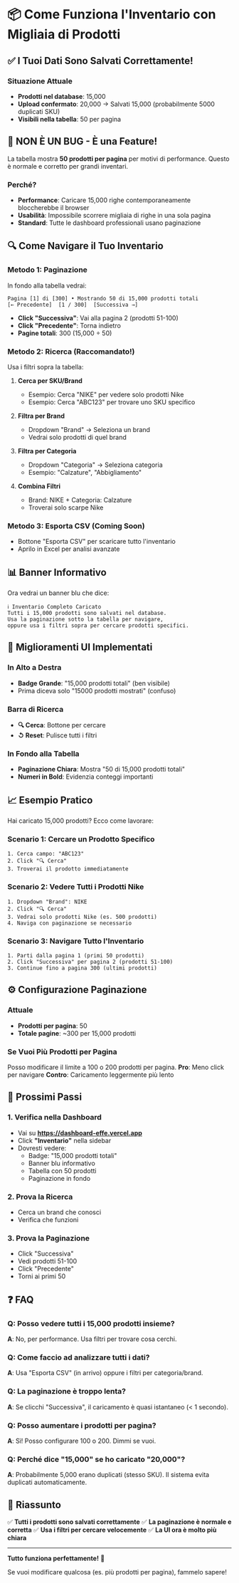 # 📦 Come Funziona l'Inventario con Migliaia di Prodotti

## ✅ I Tuoi Dati Sono Salvati Correttamente!

### Situazione Attuale
- **Prodotti nel database**: 15,000
- **Upload confermato**: 20,000 → Salvati 15,000 (probabilmente 5000 duplicati SKU)
- **Visibili nella tabella**: 50 per pagina

## 🎯 NON È UN BUG - È una Feature!

La tabella mostra **50 prodotti per pagina** per motivi di performance. Questo è normale e corretto per grandi inventari.

### Perché?
- **Performance**: Caricare 15,000 righe contemporaneamente bloccherebbe il browser
- **Usabilità**: Impossibile scorrere migliaia di righe in una sola pagina
- **Standard**: Tutte le dashboard professionali usano paginazione

## 🔍 Come Navigare il Tuo Inventario

### Metodo 1: Paginazione
In fondo alla tabella vedrai:
```
Pagina [1] di [300] • Mostrando 50 di 15,000 prodotti totali
[← Precedente]  [1 / 300]  [Successiva →]
```

- **Click "Successiva"**: Vai alla pagina 2 (prodotti 51-100)
- **Click "Precedente"**: Torna indietro
- **Pagine totali**: 300 (15,000 ÷ 50)

### Metodo 2: Ricerca (Raccomandato!)
Usa i filtri sopra la tabella:

1. **Cerca per SKU/Brand**
   - Esempio: Cerca "NIKE" per vedere solo prodotti Nike
   - Esempio: Cerca "ABC123" per trovare uno SKU specifico

2. **Filtra per Brand**
   - Dropdown "Brand" → Seleziona un brand
   - Vedrai solo prodotti di quel brand

3. **Filtra per Categoria**
   - Dropdown "Categoria" → Seleziona categoria
   - Esempio: "Calzature", "Abbigliamento"

4. **Combina Filtri**
   - Brand: NIKE + Categoria: Calzature
   - Troverai solo scarpe Nike

### Metodo 3: Esporta CSV (Coming Soon)
- Bottone "Esporta CSV" per scaricare tutto l'inventario
- Aprilo in Excel per analisi avanzate

## 📊 Banner Informativo

Ora vedrai un banner blu che dice:
```
ℹ️ Inventario Completo Caricato
Tutti i 15,000 prodotti sono salvati nel database. 
Usa la paginazione sotto la tabella per navigare, 
oppure usa i filtri sopra per cercare prodotti specifici.
```

## 🎨 Miglioramenti UI Implementati

### In Alto a Destra
- **Badge Grande**: "15,000 prodotti totali" (ben visibile)
- Prima diceva solo "15000 prodotti mostrati" (confuso)

### Barra di Ricerca
- **🔍 Cerca**: Bottone per cercare
- **↺ Reset**: Pulisce tutti i filtri

### In Fondo alla Tabella
- **Paginazione Chiara**: Mostra "50 di 15,000 prodotti totali"
- **Numeri in Bold**: Evidenzia conteggi importanti

## 📈 Esempio Pratico

Hai caricato 15,000 prodotti? Ecco come lavorare:

### Scenario 1: Cercare un Prodotto Specifico
```
1. Cerca campo: "ABC123"
2. Click "🔍 Cerca"
3. Troverai il prodotto immediatamente
```

### Scenario 2: Vedere Tutti i Prodotti Nike
```
1. Dropdown "Brand": NIKE
2. Click "🔍 Cerca"
3. Vedrai solo prodotti Nike (es. 500 prodotti)
4. Naviga con paginazione se necessario
```

### Scenario 3: Navigare Tutto l'Inventario
```
1. Parti dalla pagina 1 (primi 50 prodotti)
2. Click "Successiva" per pagina 2 (prodotti 51-100)
3. Continue fino a pagina 300 (ultimi prodotti)
```

## ⚙️ Configurazione Paginazione

### Attuale
- **Prodotti per pagina**: 50
- **Totale pagine**: ~300 per 15,000 prodotti

### Se Vuoi Più Prodotti per Pagina
Posso modificare il limite a 100 o 200 prodotti per pagina.
**Pro**: Meno click per navigare
**Contro**: Caricamento leggermente più lento

## 🚀 Prossimi Passi

### 1. Verifica nella Dashboard
- Vai su **https://dashboard-effe.vercel.app**
- Click **"Inventario"** nella sidebar
- Dovresti vedere:
  - Badge: "15,000 prodotti totali"
  - Banner blu informativo
  - Tabella con 50 prodotti
  - Paginazione in fondo

### 2. Prova la Ricerca
- Cerca un brand che conosci
- Verifica che funzioni

### 3. Prova la Paginazione
- Click "Successiva" 
- Vedi prodotti 51-100
- Click "Precedente"
- Torni ai primi 50

## ❓ FAQ

### Q: Posso vedere tutti i 15,000 prodotti insieme?
**A**: No, per performance. Usa filtri per trovare cosa cerchi.

### Q: Come faccio ad analizzare tutti i dati?
**A**: Usa "Esporta CSV" (in arrivo) oppure i filtri per categoria/brand.

### Q: La paginazione è troppo lenta?
**A**: Se clicchi "Successiva", il caricamento è quasi istantaneo (< 1 secondo).

### Q: Posso aumentare i prodotti per pagina?
**A**: Sì! Posso configurare 100 o 200. Dimmi se vuoi.

### Q: Perché dice "15,000" se ho caricato "20,000"?
**A**: Probabilmente 5,000 erano duplicati (stesso SKU). Il sistema evita duplicati automaticamente.

## 📝 Riassunto

✅ **Tutti i prodotti sono salvati correttamente**
✅ **La paginazione è normale e corretta**
✅ **Usa i filtri per cercare velocemente**
✅ **La UI ora è molto più chiara**

---

**Tutto funziona perfettamente!** 🎉

Se vuoi modificare qualcosa (es. più prodotti per pagina), fammelo sapere!


